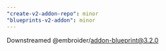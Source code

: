 ```yaml
---
"create-v2-addon-repo": minor
"blueprints-v2-addon": minor
---
```


Downstreamed @embroider/addon-blueprint@3.2.0
